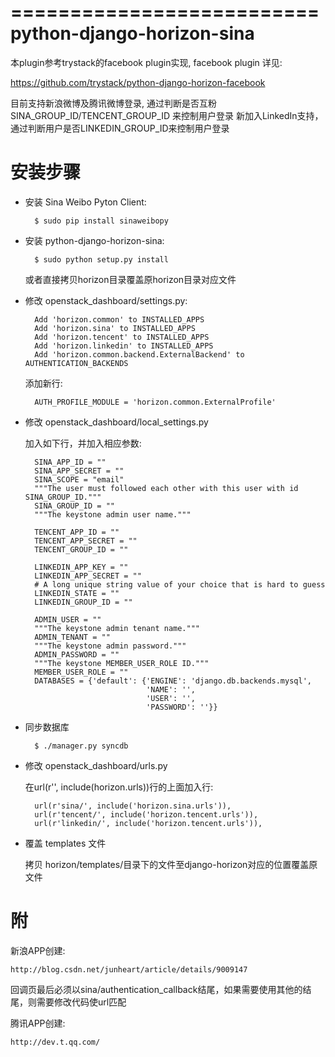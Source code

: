 ==========================
python-django-horizon-sina
==========================

本plugin参考trystack的facebook plugin实现, facebook plugin 详见:

https://github.com/trystack/python-django-horizon-facebook

目前支持新浪微博及腾讯微博登录, 通过判断是否互粉 SINA_GROUP_ID/TENCENT_GROUP_ID 来控制用户登录
新加入LinkedIn支持，通过判断用户是否LINKEDIN_GROUP_ID来控制用户登录

安装步骤
=========

* 安装 Sina Weibo Pyton Client:

        $ sudo pip install sinaweibopy

* 安装 python-django-horizon-sina:

        $ sudo python setup.py install

    或者直接拷贝horizon目录覆盖原horizon目录对应文件

* 修改 openstack_dashboard/settings.py:

        Add 'horizon.common' to INSTALLED_APPS
        Add 'horizon.sina' to INSTALLED_APPS
        Add 'horizon.tencent' to INSTALLED_APPS
        Add 'horizon.linkedin' to INSTALLED_APPS
        Add 'horizon.common.backend.ExternalBackend' to AUTHENTICATION_BACKENDS

    添加新行:

        AUTH_PROFILE_MODULE = 'horizon.common.ExternalProfile'

* 修改 openstack_dashboard/local_settings.py

    加入如下行，并加入相应参数:

        SINA_APP_ID = ""
        SINA_APP_SECRET = ""
        SINA_SCOPE = "email"
        """The user must followed each other with this user with id SINA_GROUP_ID."""
        SINA_GROUP_ID = ""
        """The keystone admin user name."""

        TENCENT_APP_ID = ""
        TENCENT_APP_SECRET = ""
        TENCENT_GROUP_ID = ""

        LINKEDIN_APP_KEY = ""
        LINKEDIN_APP_SECRET = ""
        # A long unique string value of your choice that is hard to guess
        LINKEDIN_STATE = ""
        LINKEDIN_GROUP_ID = ""

        ADMIN_USER = ""
        """The keystone admin tenant name."""
        ADMIN_TENANT = ""
        """The keystone admin password."""
        ADMIN_PASSWORD = ""
        """The keystone MEMBER_USER_ROLE ID."""
        MEMBER_USER_ROLE = ""
        DATABASES = {'default': {'ENGINE': 'django.db.backends.mysql',
                                 'NAME': '',
                                 'USER': '',
                                 'PASSWORD': ''}}

* 同步数据库

        $ ./manager.py syncdb

* 修改 openstack_dashboard/urls.py

    在url(r'', include(horizon.urls))行的上面加入行:

        url(r'sina/', include('horizon.sina.urls')),
        url(r'tencent/', include('horizon.tencent.urls')),
        url(r'linkedin/', include('horizon.tencent.urls')),

* 覆盖 templates 文件

    拷贝 horizon/templates/目录下的文件至django-horizon对应的位置覆盖原文件

附
===

新浪APP创建:
    
    http://blog.csdn.net/junheart/article/details/9009147

回调页最后必须以sina/authentication_callback结尾，如果需要使用其他的结尾，则需要修改代码使url匹配

腾讯APP创建:

    http://dev.t.qq.com/

